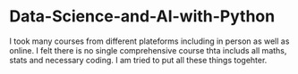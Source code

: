 # Data-Science-and-AI-with-Python
I took many courses from different plateforms including in person as well as online. I felt there is no single comprehensive course thta includs all maths, stats and necessary coding. I am tried to put all these things togehter.

